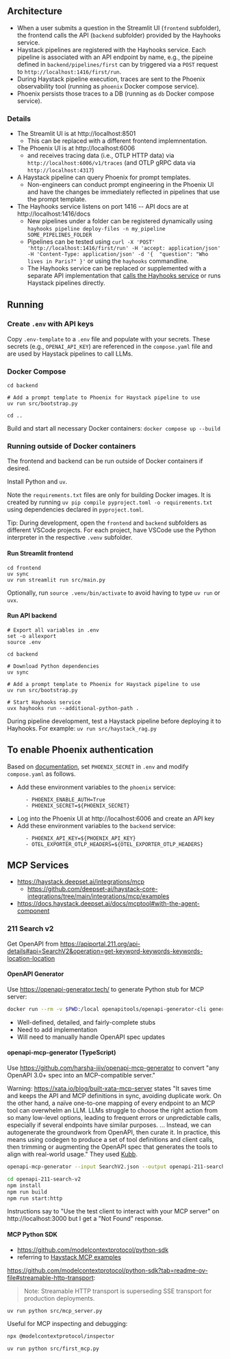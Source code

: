 
## Architecture

* When a user submits a question in the Streamlit UI (`frontend` subfolder), the frontend calls the API (`backend` subfolder) provided by the Hayhooks service.
* Haystack pipelines are registered with the Hayhooks service. Each pipeline is associated with an API endpoint by name, e.g., the pipeine defined in `backend/pipelines/first` can by triggered via a `POST` request to `http://localhost:1416/first/run`.
* During Haystack pipeline execution, traces are sent to the Phoenix observability tool (running as `phoenix` Docker compose service).
* Phoenix persists those traces to a DB (running as `db` Docker compose service).

### Details

* The Streamlit UI is at http://localhost:8501
    * This can be replaced with a different frontend implemnentation.
* The Phoenix UI is at http://localhost:6006
    * and receives tracing data (i.e., OTLP HTTP data) via `http://localhost:6006/v1/traces` (and OTLP gRPC data via `http://localhost:4317`)
* A Haystack pipeline can query Phoenix for prompt templates.
    * Non-engineers can conduct prompt engineering in the Phoenix UI and have the changes be immediately reflected in pipelines that use the prompt template.
* The Hayhooks service listens on port 1416 -- API docs are at http://localhost:1416/docs
    * New pipelines under a folder can be registered dynamically using `hayhooks pipeline deploy-files -n my_pipeline SOME_PIPELINES_FOLDER`
    * Pipelines can be tested using `curl -X 'POST' 'http://localhost:1416/first/run' -H 'accept: application/json' -H 'Content-Type: application/json' -d '{  "question": "Who lives in Paris?" }'` or using the `hayhooks` commandline.
    * The Hayhooks service can be replaced or supplemented with a separate API implementation that [calls the Hayhooks service](https://docs.haystack.deepset.ai/docs/hayhooks#running-programmatically) or runs Haystack pipelines directly.

## Running

### Create `.env` with API keys

Copy `.env-template` to a `.env` file and populate with your secrets. These secrets (e.g., `OPENAI_API_KEY`) are referenced in the `compose.yaml` file and are used by Haystack pipelines to call LLMs.

### Docker Compose

```
cd backend

# Add a prompt template to Phoenix for Haystack pipeline to use
uv run src/bootstrap.py

cd ..
```

Build and start all necessary Docker containers: `docker compose up --build`

### Running outside of Docker containers

The frontend and backend can be run outside of Docker containers if desired.

Install Python and `uv`.

Note the `requirements.txt` files are only for building Docker images. It is created by running `uv pip compile pyproject.toml -o requirements.txt` using dependencies declared in `pyproject.toml`.

Tip: During development, open the `frontend` and `backend` subfolders as different VSCode projects. For each project, have VSCode use the Python interpreter in the respective `.venv` subfolder.

#### Run Streamlit frontend
```
cd frontend
uv sync
uv run streamlit run src/main.py
```

Optionally, run `source .venv/bin/activate` to avoid having to type `uv run` or `uvx`.

#### Run API backend
```
# Export all variables in .env
set -o allexport
source .env

cd backend

# Download Python dependencies
uv sync

# Add a prompt template to Phoenix for Haystack pipeline to use
uv run src/bootstrap.py

# Start Hayhooks service
uvx hayhooks run --additional-python-path .
```

During pipeline development, test a Haystack pipeline before deploying it to Hayhooks.
For example: `uv run src/haystack_rag.py`

## To enable Phoenix authentication

Based on [documentation](https://arize.com/docs/phoenix/self-hosting/features/authentication), set `PHOENIX_SECRET` in `.env` and modify `compose.yaml` as follows.
* Add these environment variables to the `phoenix` service:
```
      - PHOENIX_ENABLE_AUTH=True
      - PHOENIX_SECRET=${PHOENIX_SECRET}
```
* Log into the Phoenix UI at http://localhost:6006 and create an API key
* Add these environment variables to the `backend` service:
```
      - PHOENIX_API_KEY=${PHOENIX_API_KEY}
      - OTEL_EXPORTER_OTLP_HEADERS=${OTEL_EXPORTER_OTLP_HEADERS}
```

## MCP Services

* https://haystack.deepset.ai/integrations/mcp
    - https://github.com/deepset-ai/haystack-core-integrations/tree/main/integrations/mcp/examples
* https://docs.haystack.deepset.ai/docs/mcptool#with-the-agent-component


### 211 Search v2

Get OpenAPI from https://apiportal.211.org/api-details#api=SearchV2&operation=get-keyword-keywords-keywords-location-location

#### OpenAPI Generator

Use https://openapi-generator.tech/ to generate Python stub for MCP server:

```sh
docker run --rm -v $PWD:/local openapitools/openapi-generator-cli generate -i /local/SearchV2.yaml -g python-fastapi -o local/mcp-211-search-v2-service
```

- Well-defined, detailed, and fairly-complete stubs
- Need to add implementation
- Will need to manually handle OpenAPI spec updates

#### openapi-mcp-generator (TypeScript)

Use https://github.com/harsha-iiiv/openapi-mcp-generator to convert "any OpenAPI 3.0+ spec into an MCP-compatible server."

Warning: https://xata.io/blog/built-xata-mcp-server states "It saves time and keeps the API and MCP definitions in sync, avoiding duplicate work. On the other hand, a naïve one-to-one mapping of every endpoint to an MCP tool can overwhelm an LLM. LLMs struggle to choose the right action from so many low-level options, leading to frequent errors or unpredictable calls, especially if several endpoints have similar purposes. ... Instead, we can autogenerate the groundwork from OpenAPI, then curate it. In practice, this means using codegen to produce a set of tool definitions and client calls, then trimming or augmenting the OpenAPI spec that generates the tools to align with real-world usage."
They used [Kubb](https://kubb.dev/plugins/plugin-mcp/).

```sh
openapi-mcp-generator --input SearchV2.json --output openapi-211-search-v2 --transport=streamable-http --port=3000

cd openapi-211-search-v2
npm install
npm run build
npm run start:http
```

Instructions say to "Use the test client to interact with your MCP server" on http://localhost:3000 but I get a "Not Found" response.

#### MCP Python SDK

* https://github.com/modelcontextprotocol/python-sdk
* referring to [Haystack MCP examples](https://github.com/deepset-ai/haystack-core-integrations/tree/main/integrations/mcp/examples)

https://github.com/modelcontextprotocol/python-sdk?tab=readme-ov-file#streamable-http-transport:
> Note: Streamable HTTP transport is superseding SSE transport for production deployments.

```sh
uv run python src/mcp_server.py
```

Useful for MCP inspecting and debugging:
```sh
npx @modelcontextprotocol/inspector
```

```sh
uv run python src/first_mcp.py
```
